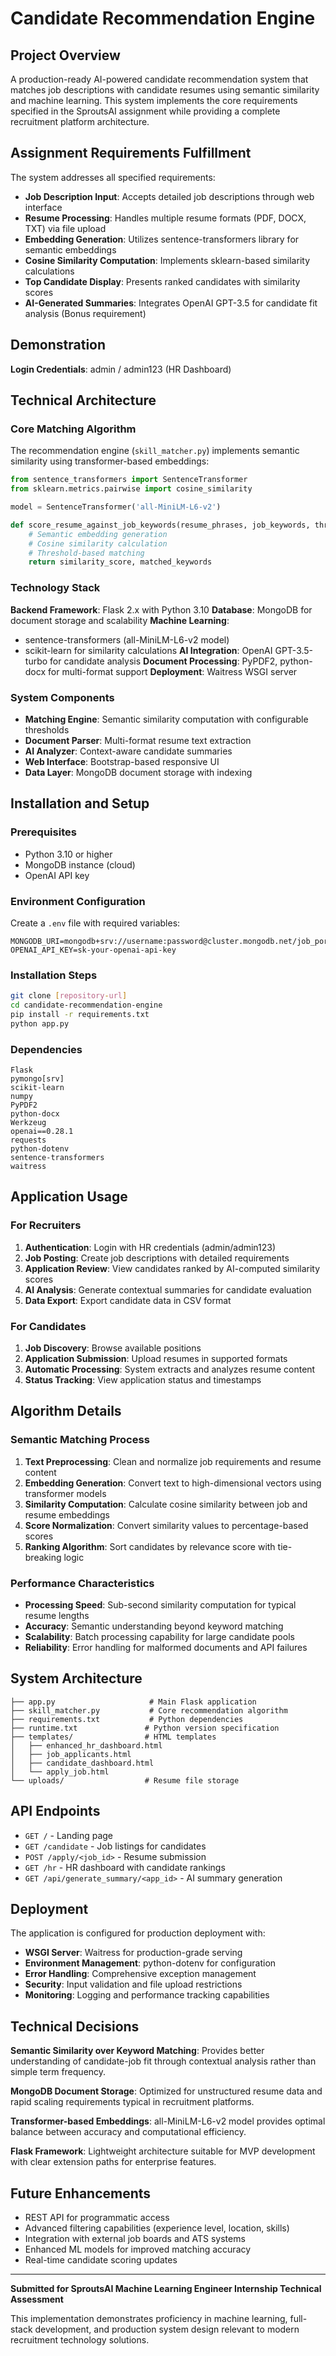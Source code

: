 # Candidate Recommendation Engine

## Project Overview

A production-ready AI-powered candidate recommendation system that matches job descriptions with candidate resumes using semantic similarity and machine learning. This system implements the core requirements specified in the SproutsAI assignment while providing a complete recruitment platform architecture.

## Assignment Requirements Fulfillment

The system addresses all specified requirements:

- **Job Description Input**: Accepts detailed job descriptions through web interface
- **Resume Processing**: Handles multiple resume formats (PDF, DOCX, TXT) via file upload
- **Embedding Generation**: Utilizes sentence-transformers library for semantic embeddings
- **Cosine Similarity Computation**: Implements sklearn-based similarity calculations
- **Top Candidate Display**: Presents ranked candidates with similarity scores
- **AI-Generated Summaries**: Integrates OpenAI GPT-3.5 for candidate fit analysis (Bonus requirement)

  
## Demonstration

**Login Credentials**: admin / admin123 (HR Dashboard)

## Technical Architecture

### Core Matching Algorithm

The recommendation engine (`skill_matcher.py`) implements semantic similarity using transformer-based embeddings:

```python
from sentence_transformers import SentenceTransformer
from sklearn.metrics.pairwise import cosine_similarity

model = SentenceTransformer('all-MiniLM-L6-v2')

def score_resume_against_job_keywords(resume_phrases, job_keywords, threshold=0.6):
    # Semantic embedding generation
    # Cosine similarity calculation
    # Threshold-based matching
    return similarity_score, matched_keywords
```

### Technology Stack

**Backend Framework**: Flask 2.x with Python 3.10
**Database**: MongoDB for document storage and scalability
**Machine Learning**: 
- sentence-transformers (all-MiniLM-L6-v2 model)
- scikit-learn for similarity calculations
**AI Integration**: OpenAI GPT-3.5-turbo for candidate analysis
**Document Processing**: PyPDF2, python-docx for multi-format support
**Deployment**: Waitress WSGI server

### System Components

- **Matching Engine**: Semantic similarity computation with configurable thresholds
- **Document Parser**: Multi-format resume text extraction
- **AI Analyzer**: Context-aware candidate summaries
- **Web Interface**: Bootstrap-based responsive UI
- **Data Layer**: MongoDB document storage with indexing

## Installation and Setup

### Prerequisites

- Python 3.10 or higher
- MongoDB instance (cloud)
- OpenAI API key

### Environment Configuration

Create a `.env` file with required variables:

```
MONGODB_URI=mongodb+srv://username:password@cluster.mongodb.net/job_portal
OPENAI_API_KEY=sk-your-openai-api-key
```

### Installation Steps

```bash
git clone [repository-url]
cd candidate-recommendation-engine
pip install -r requirements.txt
python app.py
```

### Dependencies

```
Flask
pymongo[srv]
scikit-learn
numpy
PyPDF2
python-docx
Werkzeug
openai==0.28.1
requests
python-dotenv
sentence-transformers
waitress
```

## Application Usage

### For Recruiters

1. **Authentication**: Login with HR credentials (admin/admin123)
2. **Job Posting**: Create job descriptions with detailed requirements
3. **Application Review**: View candidates ranked by AI-computed similarity scores
4. **AI Analysis**: Generate contextual summaries for candidate evaluation
5. **Data Export**: Export candidate data in CSV format

### For Candidates

1. **Job Discovery**: Browse available positions
2. **Application Submission**: Upload resumes in supported formats
3. **Automatic Processing**: System extracts and analyzes resume content
4. **Status Tracking**: View application status and timestamps

## Algorithm Details

### Semantic Matching Process

1. **Text Preprocessing**: Clean and normalize job requirements and resume content
2. **Embedding Generation**: Convert text to high-dimensional vectors using transformer models
3. **Similarity Computation**: Calculate cosine similarity between job and resume embeddings
4. **Score Normalization**: Convert similarity values to percentage-based scores
5. **Ranking Algorithm**: Sort candidates by relevance score with tie-breaking logic

### Performance Characteristics

- **Processing Speed**: Sub-second similarity computation for typical resume lengths
- **Accuracy**: Semantic understanding beyond keyword matching
- **Scalability**: Batch processing capability for large candidate pools
- **Reliability**: Error handling for malformed documents and API failures

## System Architecture

```
├── app.py                     # Main Flask application
├── skill_matcher.py           # Core recommendation algorithm
├── requirements.txt           # Python dependencies
├── runtime.txt               # Python version specification
├── templates/                # HTML templates
│   ├── enhanced_hr_dashboard.html
│   ├── job_applicants.html
│   ├── candidate_dashboard.html
│   └── apply_job.html
└── uploads/                  # Resume file storage
```

## API Endpoints

- `GET /` - Landing page
- `GET /candidate` - Job listings for candidates
- `POST /apply/<job_id>` - Resume submission
- `GET /hr` - HR dashboard with candidate rankings
- `GET /api/generate_summary/<app_id>` - AI summary generation

## Deployment

The application is configured for production deployment with:

- **WSGI Server**: Waitress for production-grade serving
- **Environment Management**: python-dotenv for configuration
- **Error Handling**: Comprehensive exception management
- **Security**: Input validation and file upload restrictions
- **Monitoring**: Logging and performance tracking capabilities

## Technical Decisions

**Semantic Similarity over Keyword Matching**: Provides better understanding of candidate-job fit through contextual analysis rather than simple term frequency.

**MongoDB Document Storage**: Optimized for unstructured resume data and rapid scaling requirements typical in recruitment platforms.

**Transformer-based Embeddings**: all-MiniLM-L6-v2 model provides optimal balance between accuracy and computational efficiency.

**Flask Framework**: Lightweight architecture suitable for MVP development with clear extension paths for enterprise features.


## Future Enhancements

- REST API for programmatic access
- Advanced filtering capabilities (experience level, location, skills)
- Integration with external job boards and ATS systems
- Enhanced ML models for improved matching accuracy
- Real-time candidate scoring updates

---

**Submitted for SproutsAI Machine Learning Engineer Internship Technical Assessment**

This implementation demonstrates proficiency in machine learning, full-stack development, and production system design relevant to modern recruitment technology solutions.
